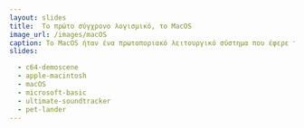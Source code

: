 ```yaml
---
layout: slides 
title:  Το πρώτο σύγχρονο λογισμικό, το MacOS 
image_url: /images/macOS
caption: To MacOS ήταν ένα πρωτοποριακό λειτουργικό σύστημα που έφερε την επανάσταση στις δυνατότητες των υπολογιστών στην εποχή του
slides:

  - c64-demoscene
  - apple-macintosh
  - macOS
  - microsoft-basic
  - ultimate-soundtracker
  - pet-lander
---
```

